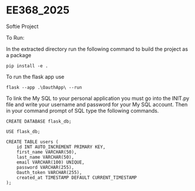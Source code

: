 # EE368_2025
Softie Project

To Run:

In the extracted directory run the following command to build the project as a package
```
pip install -e .
```

To run the flask app use

```
flask --app .\OauthApp\ --run
```

To link the My SQL to your personal application you must go into the INIT.py file and write your username and password for your My SQL account. Then in your command prompt of SQL type the following commands.

```
CREATE DATABASE flask_db;
```
```
USE flask_db;
```
```
CREATE TABLE users (
    id INT AUTO_INCREMENT PRIMARY KEY,
    first_name VARCHAR(50),
    last_name VARCHAR(50),
    email VARCHAR(100) UNIQUE,
    password VARCHAR(255),
    Oauth_token VARCHAR(255),
    created_at TIMESTAMP DEFAULT CURRENT_TIMESTAMP
);
```
